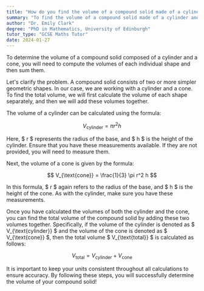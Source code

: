```yaml
---
title: "How do you find the volume of a compound solid made of a cylinder and a cone?"
summary: "To find the volume of a compound solid made of a cylinder and a cone, add their individual volumes."
author: "Dr. Emily Clark"
degree: "PhD in Mathematics, University of Edinburgh"
tutor_type: "GCSE Maths Tutor"
date: 2024-01-27
---
```


To determine the volume of a compound solid composed of a cylinder and a cone, you will need to compute the volumes of each individual shape and then sum them.

Let's clarify the problem. A compound solid consists of two or more simpler geometric shapes. In our case, we are working with a cylinder and a cone. To find the total volume, we will first calculate the volume of each shape separately, and then we will add these volumes together.

The volume of a cylinder can be calculated using the formula:

$$ V_{\text{cylinder}} = \pi r^2 h $$

Here, $ r $ represents the radius of the base, and $ h $ is the height of the cylinder. Ensure that you have these measurements available. If they are not provided, you will need to measure them.

Next, the volume of a cone is given by the formula:

$$ V_{\text{cone}} = \frac{1}{3} \pi r^2 h $$

In this formula, $ r $ again refers to the radius of the base, and $ h $ is the height of the cone. As with the cylinder, make sure you have these measurements.

Once you have calculated the volumes of both the cylinder and the cone, you can find the total volume of the compound solid by adding these two volumes together. Specifically, if the volume of the cylinder is denoted as $ V_{\text{cylinder}} $ and the volume of the cone is denoted as $ V_{\text{cone}} $, then the total volume $ V_{\text{total}} $ is calculated as follows:

$$ V_{\text{total}} = V_{\text{cylinder}} + V_{\text{cone}} $$

It is important to keep your units consistent throughout all calculations to ensure accuracy. By following these steps, you will successfully determine the volume of your compound solid!
    